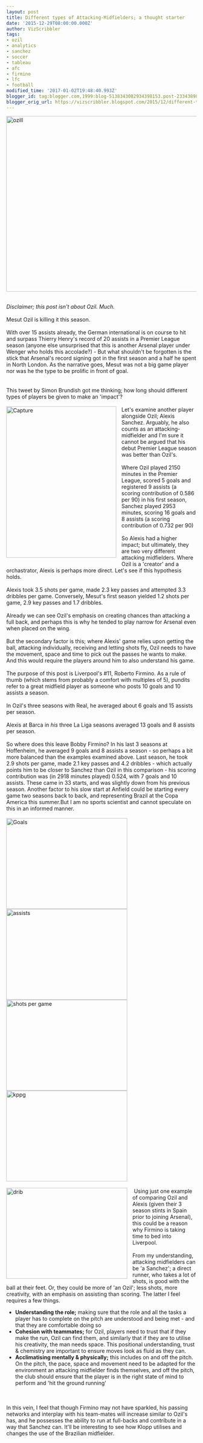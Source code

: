```yaml
---
layout: post
title: Different types of Attacking-Midfielders; a thought starter
date: '2015-12-29T08:00:00.000Z'
author: VizScribbler
tags:
- ozil
- analytics
- sanchez
- soccer
- tableau
- afc
- firmino
- lfc
- football
modified_time: '2017-01-02T19:48:40.993Z'
blogger_id: tag:blogger.com,1999:blog-5138343082934398153.post-2334389833844869327
blogger_orig_url: https://vizscribbler.blogspot.com/2015/12/different-types-of-attacking.html
---
```


<img alt="ozill" height="464" src="https://marginalscribbler.files.wordpress.com/2015/12/ozill.png?w=620" width="640" /><br /><div style="clear: left; float: left; margin-bottom: 1em; margin-right: 1em;"></div><br /><em>Disclaimer; this post isn't about Ozil. Much.</em><br /><br />Mesut Ozil is killing it this season.<br /><br />With over 15 assists already, the German international is on course to hit and surpass Thierry Henry's record of 20 assists in a Premier League season (anyone else unsurprised that this is another Arsenal player under Wenger who holds this accolade?) - But what shouldn't be forgotten is the stick that Arsenal's record signing got in the first season and a half he spent in North London. As the narrative goes, Mesut was not a big game player nor was he the type to be prolific in front of goal.<br /><br /><br />This tweet by Simon Brundish got me thinking; how long should different types of players be given to make an 'impact'?<br /><br /><a href="https://marginalscribbler.files.wordpress.com/2015/12/capture.png" imageanchor="1" style="clear: left; float: left; margin-bottom: 1em; margin-right: 1em;"><img alt="Capture" border="0" class=" size-full wp-image-496 alignleft" height="400" src="https://marginalscribbler.files.wordpress.com/2015/12/capture.png" width="291" /></a>Let's examine another player alongside Ozil; Alexis Sanchez. Arguably, he also counts as an attacking-midfielder and I'm sure it cannot be argued that his debut Premier League season was better than Ozil's.<br /><br />Where Ozil played 2150 minutes in the Premier League, scored 5 goals and registered 9 assists (a scoring contribution of 0.586 per 90) in his first season, Sanchez played 2953 minutes, scoring 16 goals and 8 assists (a scoring contribution of 0.732 per 90)<br /><br />So Alexis had a higher impact; but ultimately, they are two very different attacking midfielders. Where Ozil is a 'creator' and a orchastrator, Alexis is perhaps more direct. Let's see if this hypothesis holds.<br /><br />Alexis took 3.5 shots per game, made 2.3 key passes and attempted 3.3 dribbles per game. Conversely, Mesut's first season yielded 1.2 shots per game, 2.9 key passes and 1.7 dribbles.<br /><br />Already we can see Ozil's emphasis on creating chances than attacking a full back, and perhaps this is why he tended to play narrow for Arsenal even when placed on the wing.<br /><br />But the secondary factor is this; where Alexis' game relies upon getting the ball, attacking individually, receiving and letting shots fly, Ozil needs to have the movement, space and time to pick out the passes he wants to make. And this would require the players around him to also understand his game.<br /><br />The purpose of this post is Liverpool's #11, Roberto Firmino.&nbsp;As a rule of thumb (which stems from probably a comfort with multiples of 5), pundits refer to a great midfield player as someone who posts 10 goals and 10 assists a season.<br /><br />In Ozil's three seasons with Real, he averaged about 6 goals and 15 assists per season.<br /><br />Alexis at Barca in&nbsp;<em>his</em> three La Liga seasons averaged 13 goals and 8 assists per season.<br /><br />So where does this leave Bobby Firmino? In his last 3 seasons at Hoffenheim, he averaged 9 goals and 8 assists a season - so perhaps a bit more balanced than the examples examined above. Last season, he took 2.9 shots per game, made 2.1 key passes and 4.2 dribbles - which actually points him to be closer to Sanchez than Ozil in this comparison - his scoring contribution was (in 2918 minutes played) 0.524, with 7 goals and 10 assists. These came in 33 starts, and was slightly down from his previous season. Another factor to his slow start at Anfield could be starting every game two seasons back to back, and representing Brazil at the Copa America this summer.But I am no sports scientist and cannot speculate on this in an informed manner.<br /><br /><img alt="Goals" class="alignnone size-full wp-image-504" height="240" src="https://marginalscribbler.files.wordpress.com/2015/12/goals.png" width="320" /><img alt="assists" class="alignnone size-full wp-image-502" height="240" src="https://marginalscribbler.files.wordpress.com/2015/12/assists.png" width="320" /><img alt="shots per game" class="alignnone size-full wp-image-503" height="240" src="https://marginalscribbler.files.wordpress.com/2015/12/shots-per-game.png" width="320" /><img alt="kppg" class="alignnone size-full wp-image-501" height="240" src="https://marginalscribbler.files.wordpress.com/2015/12/kppg.png" width="320" /><br /><br /><a href="https://marginalscribbler.files.wordpress.com/2015/12/drib.png" imageanchor="1" style="clear: left; float: left; margin-bottom: 1em; margin-right: 1em;"><img alt="drib" border="0" class="alignnone size-full wp-image-500" height="240" src="https://marginalscribbler.files.wordpress.com/2015/12/drib.png" width="320" /></a>&nbsp;Using just one example of comparing Ozil and Alexis (given their 3 season stints in Spain prior to joining Arsenal), this could be a reason why Firmino is taking time to bed into Liverpool.<br /><br />From my understanding, attacking midfielders can be 'a Sanchez'; a direct runner, who takes a lot of shots, is good with the ball at their feet. Or, they could be more of 'an Ozil'; less shots, more creativity, with an emphasis on assisting than scoring. The latter I feel requires a few things. <br /><ul><li><strong>Understanding the role;</strong> making sure that the role and all the tasks a player has to complete on the pitch are understood and being met - and that they are comfortable doing so</li><li><strong>Cohesion with teammates;</strong> for Ozil, players need to trust that if they make the run, Ozil can find them, and similarly that if they are to utilise his creativity, the man needs space. This positional understanding, trust &amp; chemistry are important to ensure moves look as fluid as they can.</li><li><strong>Acclimatising mentally &amp; physically;</strong> this includes on and off the pitch. On the pitch, the pace, space and movement need to be adapted for the environment an attacking midfielder finds themselves, and off the pitch, the club should ensure that the player is in the right state of mind to perform and 'hit the ground running'</li></ul><br /><br />In this vein, I feel that though Firmino may not have sparkled, his passing networks and interplay with his team-mates will increase similar to Ozil's has, and he possesses the ability to run at full-backs and contribute in a way that Sanchez can. It'll be interesting to see how Klopp utilises and changes the use of the Brazilian midfielder.<br /><br />